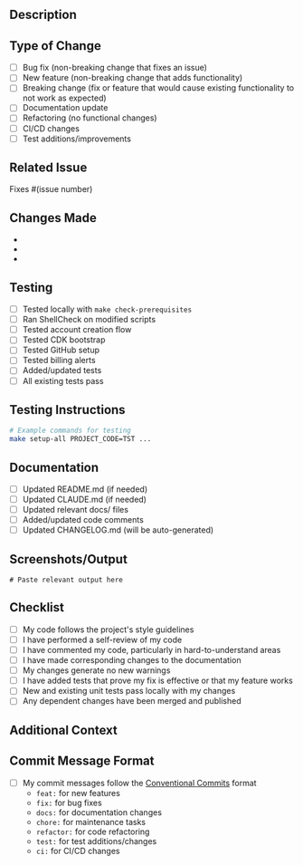 ## Description

<!-- Provide a clear and concise description of your changes -->

## Type of Change

<!-- Mark the relevant option with an "x" -->

- [ ] Bug fix (non-breaking change that fixes an issue)
- [ ] New feature (non-breaking change that adds functionality)
- [ ] Breaking change (fix or feature that would cause existing functionality to not work as expected)
- [ ] Documentation update
- [ ] Refactoring (no functional changes)
- [ ] CI/CD changes
- [ ] Test additions/improvements

## Related Issue

<!-- Link to the issue this PR addresses -->
Fixes #(issue number)

## Changes Made

<!-- List the specific changes made in this PR -->

-
-
-

## Testing

<!-- Describe the testing you've done -->

- [ ] Tested locally with `make check-prerequisites`
- [ ] Ran ShellCheck on modified scripts
- [ ] Tested account creation flow
- [ ] Tested CDK bootstrap
- [ ] Tested GitHub setup
- [ ] Tested billing alerts
- [ ] Added/updated tests
- [ ] All existing tests pass

## Testing Instructions

<!-- How should reviewers test this? -->

```bash
# Example commands for testing
make setup-all PROJECT_CODE=TST ...
```

## Documentation

- [ ] Updated README.md (if needed)
- [ ] Updated CLAUDE.md (if needed)
- [ ] Updated relevant docs/ files
- [ ] Added/updated code comments
- [ ] Updated CHANGELOG.md (will be auto-generated)

## Screenshots/Output

<!-- If applicable, add screenshots or command output -->

```
# Paste relevant output here
```

## Checklist

- [ ] My code follows the project's style guidelines
- [ ] I have performed a self-review of my code
- [ ] I have commented my code, particularly in hard-to-understand areas
- [ ] I have made corresponding changes to the documentation
- [ ] My changes generate no new warnings
- [ ] I have added tests that prove my fix is effective or that my feature works
- [ ] New and existing unit tests pass locally with my changes
- [ ] Any dependent changes have been merged and published

## Additional Context

<!-- Add any other context about the PR here -->

## Commit Message Format

<!-- Confirm your commit messages follow conventional commits -->

- [ ] My commit messages follow the [Conventional Commits](https://www.conventionalcommits.org/) format
  - `feat:` for new features
  - `fix:` for bug fixes
  - `docs:` for documentation changes
  - `chore:` for maintenance tasks
  - `refactor:` for code refactoring
  - `test:` for test additions/changes
  - `ci:` for CI/CD changes